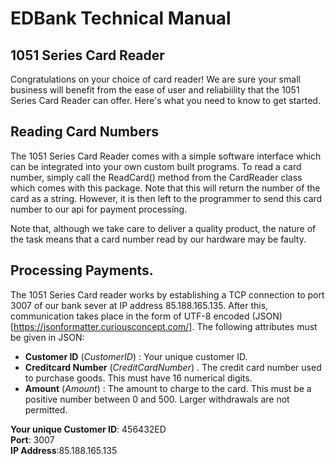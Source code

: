 # EDBank Technical Manual

## 1051 Series Card Reader

Congratulations on your choice of card reader! We are sure your small business will benefit from the ease of user and reliabiility that the 1051 Series Card Reader can offer. Here's what you need to know to get started.

## Reading Card Numbers
The 1051 Series Card Reader comes with a simple software interface which can be integrated into your own custom built programs. To read a card number, simply call the ReadCard() method from the CardReader class which comes with this package. Note that this will
return the number of the card as a string. However, it is then left to the programmer to send this card number to our api for payment processing.

Note that, although we take care to deliver a quality product, the nature of the task means that a card number read by our hardware may be faulty.

## Processing Payments.
The 1051 Series Card reader works by establishing a TCP connection to port 3007 of our bank sever at IP address 85.188.165.135. After this, communication takes place in the form of UTF-8 encoded (JSON)[https://jsonformatter.curiousconcept.com/]. The following attributes must be given in JSON:   
+ **Customer ID** (*CustomerID*) : Your unique customer ID.  
+ **Creditcard Number** (*CreditCardNumber*) . The credit card number used to purchase goods. This must have 16 numerical digits.   
+ **Amount** (*Amount*) : The amount to charge to the card. This must be a positive number between 0 and 500. Larger withdrawals are not permitted.   

**Your unique Customer ID**: 456432ED  
**Port**: 3007  
**IP Address**:85.188.165.135